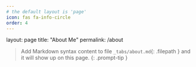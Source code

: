 ```yaml
---
# the default layout is 'page'
icon: fas fa-info-circle
order: 4
---
```


layout: page
title: "About Me"
permalink: /about

> Add Markdown syntax content to file `_tabs/about.md`{: .filepath } and it will show up on this page.
{: .prompt-tip }

